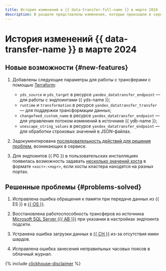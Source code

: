```yaml
---
title: История изменений в {{ data-transfer-full-name }} в марте 2024
description: В разделе представлены изменения, которые произошли в сервисе {{ data-transfer-name }} в марте 2024 года.
---
```


# История изменений {{ data-transfer-name }} в марте 2024

## Новые возможности {#new-features}

1. Добавлены следующие параметры для работы с трансферами с помощью [Terraform](../tf-ref.md):
    * `yds_source` и `yds_target` в ресурсе `yandex_datatransfer_endpoint` — для работы с эндпоинтами {{ yds-name }};
    * `runtime` и  `transformation` в ресурсе `yandex_datatransfer_transfer` — для поддержки трансформации данных;
    * `changefeed_custom_name` в ресурсе `yandex_datatransfer_endpoint` — для управления потоком изменений в источнике {{ ydb-name }};
    * `unescape_string_values` в ресурсе `yandex_datatransfer_endpoint` — для обработки строковых значений в JSON-файлах.

2. Задокументирована [последовательность действий для решения проблем](../troubleshooting/index.md#overview), возникающих в сервисе. 


1. Для эндпоинтов {{ PG }} в пользовательских инсталляциях появилась возможность задавать [несколько значений хоста](../operations/endpoint/source/postgresql.md#on-premise) в формате `<хост>:<порт>`, если хосты кластера находятся на разных портах.

## Решенные проблемы {#problems-solved}


1. Исправлена ошибка обращения к памяти при передаче данных из {{ ES }} в [{{ OS }}](../operations/endpoint/target/opensearch.md).

1. Восстановлена работоспособность трансферов из источника [Microsoft SQL Server ({{ AB }})](../operations/endpoint/source/mssql.md) при указании в настройках эндпоинта подсети.


1. Устранена ошибка загрузки данных в [{{ CH }}](../operations/endpoint/target/clickhouse.md) из-за отсутствия имен шардов.

1. Исправлена ошибка занесения неправильных часовых поясов в облачный журнал.

{% include [clickhouse-disclaimer](../../_includes/clickhouse-disclaimer.md) %}